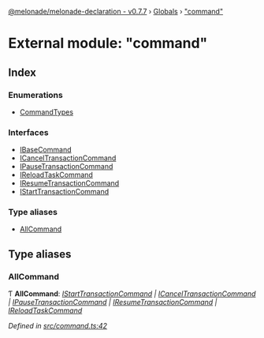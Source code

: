[@melonade/melonade-declaration - v0.7.7](../README.md) › [Globals](../globals.md) › ["command"](_command_.md)

# External module: "command"

## Index

### Enumerations

* [CommandTypes](../enums/_command_.commandtypes.md)

### Interfaces

* [IBaseCommand](../interfaces/_command_.ibasecommand.md)
* [ICancelTransactionCommand](../interfaces/_command_.icanceltransactioncommand.md)
* [IPauseTransactionCommand](../interfaces/_command_.ipausetransactioncommand.md)
* [IReloadTaskCommand](../interfaces/_command_.ireloadtaskcommand.md)
* [IResumeTransactionCommand](../interfaces/_command_.iresumetransactioncommand.md)
* [IStartTransactionCommand](../interfaces/_command_.istarttransactioncommand.md)

### Type aliases

* [AllCommand](_command_.md#allcommand)

## Type aliases

###  AllCommand

Ƭ **AllCommand**: *[IStartTransactionCommand](../interfaces/_command_.istarttransactioncommand.md) | [ICancelTransactionCommand](../interfaces/_command_.icanceltransactioncommand.md) | [IPauseTransactionCommand](../interfaces/_command_.ipausetransactioncommand.md) | [IResumeTransactionCommand](../interfaces/_command_.iresumetransactioncommand.md) | [IReloadTaskCommand](../interfaces/_command_.ireloadtaskcommand.md)*

*Defined in [src/command.ts:42](https://github.com/devit-tel/melonade-declaration/blob/7d6c74f/src/command.ts#L42)*
